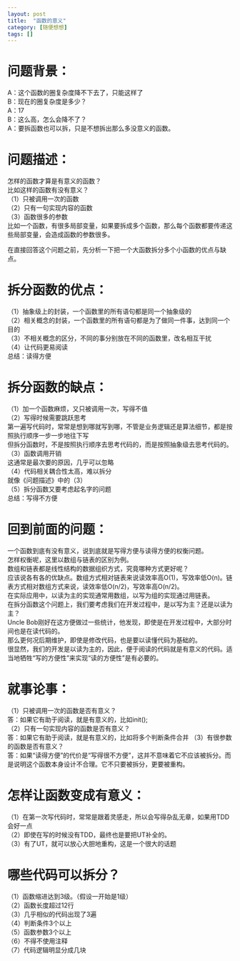 ```yaml
---
layout: post
title:  "函数的意义"
category: [随便想想]
tags: []
---
```


# 问题背景：

A：这个函数的圈复杂度降不下去了，只能这样了  
B：现在的圈复杂度是多少？  
A：17  
B：这么高，怎么会降不了？  
A：要拆函数也可以拆，只是不想拆出那么多没意义的函数。

# 问题描述：

怎样的函数才算是有意义的函数？  
比如这样的函数有没有意义？  
（1）只被调用一次的函数  
（2）只有一句实现内容的函数  
（3）函数很多的参数  
比如一个函数，有很多局部变量，如果要拆成多个函数，那么每个函数都要传递这些局部变量，会造成函数的参数很多。

在直接回答这个问题之前，先分析一下把一个大函数拆分多个小函数的优点与缺点。

# 拆分函数的优点：

（1）抽象级上的封装，一个函数里的所有语句都是同一个抽象级的  
（2）相关概念的封装，一个函数里的所有语句都是为了做同一件事，达到同一个目的  
（3）不相关概念的区分，不同的事分别放在不同的函数里，改名相互干扰  
（4）让代码更易阅读  
总结：读得方便

# 拆分函数的缺点：

（1）加一个函数麻烦，又只被调用一次，写得不值  
（2）写得时候需要跳跃思考  
第一遍写代码时，常常是想到哪就写到哪，不管是业务逻辑还是算法细节，都是按照执行顺序一步一步地往下写  
但拆分函数时，不是按照执行顺序去思考代码的，而是按照抽象级去思考代码的。  
（3）函数调用开销  
这通常是最次要的原因，几乎可以忽略  
（4）代码相关耦合性太高，难以拆分  
就像《问题描述》中的（3）  
（5）拆分函数又要考虑起名字的问题  
总结：写得不方便  

# 回到前面的问题：

一个函数到底有没有意义，说到底就是写得方便与读得方便的权衡问题。  
怎样权衡呢，这里以数组与链表的区别为例。  
数组和链表都是线性结构的数据组织方式，究竟哪种方式更好呢？  
应该说各有各的优缺点。数组方式相对链表来说读效率高O(1)，写效率低O(n)。链表方式相对数组方式来说，读效率低O(n/2)，写效率高O(n/2)。  
在实际应用中，以读为主的实现通常用数组，以写为组的实现通过用链表。  
在拆分函数这个问题上，我们要考虑我们在开发过程中，是以写为主？还是以读为主？  
Uncle Bob刚好在这方便做过一些统计，他发现，即使是在开发过程中，大部分时间也是在读代码的。  
那么更何况后期维护，即使是修改代码，也是要以读懂代码为基础的。  
很显然，我们的开发是以读为主的，因此，便于阅读的代码就是有意义的代码。适当地牺牲“写的方便性”来实现“读的方便性”是有必要的。

# 就事论事：

（1）只被调用一次的函数是否有意义？  
答：如果它有助于阅读，就是有意义的，比如init();  
（2）只有一句实现内容的函数是否有意义？  
答：如果它有助于阅读，就是有意义的，比如将多个判断条件合并
（3）有很参数的函数是否有意义？  
答：如果“读得方便”的代价是“写得很不方便”，这并不意味着它不应该被拆分。而是说明这个函数本身设计不合理。它不只要被拆分，更要被重构。  

# 怎样让函数变成有意义：

（1）在第一次写代码时，常常是跟着灵感走，所以会写得杂乱无章，如果用TDD会好一点  
（2）即使在写的时候没有TDD，最终也是要把UT补全的。  
（3）有了UT，就可以放心大胆地重构，这是一个很大的话题

# 哪些代码可以拆分？

（1）函数缩进达到3级。（假设一开始是1级）  
（2）函数长度超过12行  
（3）几乎相似的代码出现了3遍  
（4）判断条件3个以上  
（5）函数参数3个以上  
（6）不得不使用注释  
（7）代码逻辑明显分成几块  